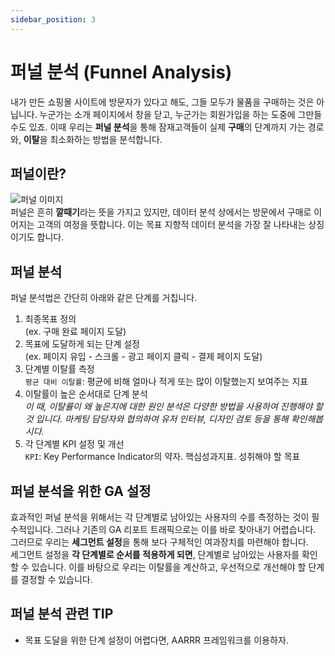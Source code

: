 ```yaml
---
sidebar_position: 3
---
```

# 퍼널 분석 (Funnel Analysis)
내가 만든 쇼핑몰 사이트에 방문자가 있다고 해도, 그들 모두가 물품을 구매하는 것은 아닙니다. 누군가는 소개 페이지에서 창을 닫고, 누군가는 회원가입을 하는 도중에 그만들 수도 있죠. 이때 우리는 **퍼널 분석**을 통해 잠재고객들이 실제 **구매**의 단계까지 가는 경로와, **이탈**을 최소화하는 방법을 분석합니다.

## 퍼널이란?
![퍼널 이미지](https://static.thenounproject.com/png/2731497-200.png "출처: thenounproject.com monkik")  
퍼널은 흔히 **깔때기**라는 뜻을 가지고 있지만, 데이터 분석 상에서는 방문에서 구매로 이어지는 고객의 여정을 뜻합니다. 이는 목표 지향적 데이터 분석을 가장 잘 나타내는 상징이기도 합니다.

## 퍼널 분석
퍼널 분석법은 간단히 아래와 같은 단계를 거칩니다.
1. 최종목표 정의<br/>(ex. 구매 완료 페이지 도달)
2. 목표에 도달하게 되는 단계 설정<br/>(ex. 페이지 유입 - 스크롤 - 광고 페이지 클릭 - 결제 페이지 도달)
3. 단계별 이탈률 측정<br/> 
```평균 대비 이탈률```: 평균에 비해 얼마나 적게 또는 많이 이탈했는지 보여주는 지표
4. 이탈률이 높은 순서대로 단계 분석<br/>
*이 때, 이탈률이 왜 높은지에 대한 원인 분석은 다양한 방법을 사용하여 진행해야 할 것 입니다. 마케팅 담당자와 협의하여 유저 인터뷰, 디자인 검토 등을 통해 확인해봅시다.*
5. 각 단계별 KPI 설정 및 개선<BR/>
```KPI```: Key Performance Indicator의 약자. 핵심성과지표. 성취해야 할 목표

## 퍼널 분석을 위한 GA 설정
효과적인 퍼널 분석을 위해서는 각 단계별로 남아있는 사용자의 수를 측정하는 것이 필수적입니다. 그러나 기존의 GA 리포트 트래픽으로는 이를 바로 찾아내기 어렵습니다. 그러므로 우리는 **세그먼트 설정**을 통해 보다 구체적인 여과장치를 마련해야 합니다.  
세그먼트 설정을 **각 단계별로 순서를 적용하게 되면**, 단계별로 남아있는 사용자를 확인할 수 있습니다. 이를 바탕으로 우리는 이탈률을 계산하고, 우선적으로 개선해야 할 단계를 결정할 수 있습니다.

## 퍼널 분석 관련 TIP
- 목표 도달을 위한 단계 설정이 어렵다면, AARRR 프레임워크를 이용하자.<br/>
```AARR